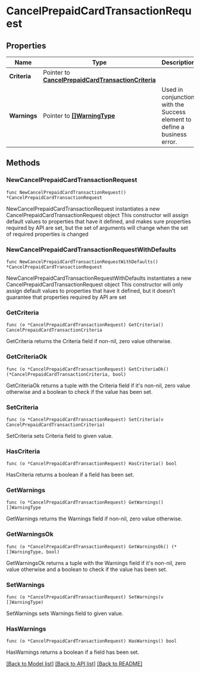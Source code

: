 # CancelPrepaidCardTransactionRequest

## Properties

Name | Type | Description | Notes
------------ | ------------- | ------------- | -------------
**Criteria** | Pointer to [**CancelPrepaidCardTransactionCriteria**](CancelPrepaidCardTransactionCriteria.md) |  | [optional] 
**Warnings** | Pointer to [**[]WarningType**](WarningType.md) | Used in conjunction with the Success element to define a business error. | [optional] 

## Methods

### NewCancelPrepaidCardTransactionRequest

`func NewCancelPrepaidCardTransactionRequest() *CancelPrepaidCardTransactionRequest`

NewCancelPrepaidCardTransactionRequest instantiates a new CancelPrepaidCardTransactionRequest object
This constructor will assign default values to properties that have it defined,
and makes sure properties required by API are set, but the set of arguments
will change when the set of required properties is changed

### NewCancelPrepaidCardTransactionRequestWithDefaults

`func NewCancelPrepaidCardTransactionRequestWithDefaults() *CancelPrepaidCardTransactionRequest`

NewCancelPrepaidCardTransactionRequestWithDefaults instantiates a new CancelPrepaidCardTransactionRequest object
This constructor will only assign default values to properties that have it defined,
but it doesn't guarantee that properties required by API are set

### GetCriteria

`func (o *CancelPrepaidCardTransactionRequest) GetCriteria() CancelPrepaidCardTransactionCriteria`

GetCriteria returns the Criteria field if non-nil, zero value otherwise.

### GetCriteriaOk

`func (o *CancelPrepaidCardTransactionRequest) GetCriteriaOk() (*CancelPrepaidCardTransactionCriteria, bool)`

GetCriteriaOk returns a tuple with the Criteria field if it's non-nil, zero value otherwise
and a boolean to check if the value has been set.

### SetCriteria

`func (o *CancelPrepaidCardTransactionRequest) SetCriteria(v CancelPrepaidCardTransactionCriteria)`

SetCriteria sets Criteria field to given value.

### HasCriteria

`func (o *CancelPrepaidCardTransactionRequest) HasCriteria() bool`

HasCriteria returns a boolean if a field has been set.

### GetWarnings

`func (o *CancelPrepaidCardTransactionRequest) GetWarnings() []WarningType`

GetWarnings returns the Warnings field if non-nil, zero value otherwise.

### GetWarningsOk

`func (o *CancelPrepaidCardTransactionRequest) GetWarningsOk() (*[]WarningType, bool)`

GetWarningsOk returns a tuple with the Warnings field if it's non-nil, zero value otherwise
and a boolean to check if the value has been set.

### SetWarnings

`func (o *CancelPrepaidCardTransactionRequest) SetWarnings(v []WarningType)`

SetWarnings sets Warnings field to given value.

### HasWarnings

`func (o *CancelPrepaidCardTransactionRequest) HasWarnings() bool`

HasWarnings returns a boolean if a field has been set.


[[Back to Model list]](../README.md#documentation-for-models) [[Back to API list]](../README.md#documentation-for-api-endpoints) [[Back to README]](../README.md)


